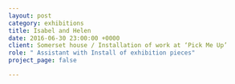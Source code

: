 ```yaml
---
layout: post
category: exhibitions
title: Isabel and Helen
date: 2016-06-30 23:00:00 +0000
client: Somerset house / Installation of work at ‘Pick Me Up’
role: " Assistant with Install of exhibition pieces"
project_page: false

---
```

